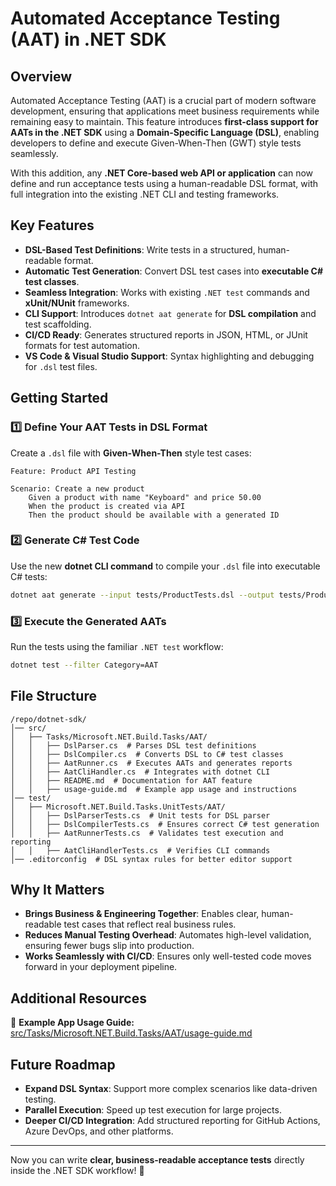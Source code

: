 # Automated Acceptance Testing (AAT) in .NET SDK

## Overview
Automated Acceptance Testing (AAT) is a crucial part of modern software development, ensuring that applications meet business requirements while remaining easy to maintain. This feature introduces **first-class support for AATs in the .NET SDK** using a **Domain-Specific Language (DSL)**, enabling developers to define and execute Given-When-Then (GWT) style tests seamlessly.

With this addition, any **.NET Core-based web API or application** can now define and run acceptance tests using a human-readable DSL format, with full integration into the existing .NET CLI and testing frameworks.

## Key Features
- **DSL-Based Test Definitions**: Write tests in a structured, human-readable format.
- **Automatic Test Generation**: Convert DSL test cases into **executable C# test classes**.
- **Seamless Integration**: Works with existing `.NET test` commands and **xUnit/NUnit** frameworks.
- **CLI Support**: Introduces `dotnet aat generate` for **DSL compilation** and test scaffolding.
- **CI/CD Ready**: Generates structured reports in JSON, HTML, or JUnit formats for test automation.
- **VS Code & Visual Studio Support**: Syntax highlighting and debugging for `.dsl` test files.

## Getting Started

### 1️⃣ Define Your AAT Tests in DSL Format
Create a `.dsl` file with **Given-When-Then** style test cases:

```dsl
Feature: Product API Testing

Scenario: Create a new product
    Given a product with name "Keyboard" and price 50.00
    When the product is created via API
    Then the product should be available with a generated ID
```

### 2️⃣ Generate C# Test Code
Use the new **dotnet CLI command** to compile your `.dsl` file into executable C# tests:

```sh
dotnet aat generate --input tests/ProductTests.dsl --output tests/ProductTests.cs
```

### 3️⃣ Execute the Generated AATs
Run the tests using the familiar `.NET test` workflow:

```sh
dotnet test --filter Category=AAT
```

## File Structure
```
/repo/dotnet-sdk/
│── src/
│   ├── Tasks/Microsoft.NET.Build.Tasks/AAT/
│   │   ├── DslParser.cs  # Parses DSL test definitions
│   │   ├── DslCompiler.cs  # Converts DSL to C# test classes
│   │   ├── AatRunner.cs  # Executes AATs and generates reports
│   │   ├── AatCliHandler.cs  # Integrates with dotnet CLI
│   │   ├── README.md  # Documentation for AAT feature
│   │   ├── usage-guide.md  # Example app usage and instructions
│── test/
│   ├── Microsoft.NET.Build.Tasks.UnitTests/AAT/
│   │   ├── DslParserTests.cs  # Unit tests for DSL parser
│   │   ├── DslCompilerTests.cs  # Ensures correct C# test generation
│   │   ├── AatRunnerTests.cs  # Validates test execution and reporting
│   │   ├── AatCliHandlerTests.cs  # Verifies CLI commands
│── .editorconfig  # DSL syntax rules for better editor support
```

## Why It Matters
- **Brings Business & Engineering Together**: Enables clear, human-readable test cases that reflect real business rules.
- **Reduces Manual Testing Overhead**: Automates high-level validation, ensuring fewer bugs slip into production.
- **Works Seamlessly with CI/CD**: Ensures only well-tested code moves forward in your deployment pipeline.

## Additional Resources
📌 **Example App Usage Guide:** [src/Tasks/Microsoft.NET.Build.Tasks/AAT/usage-guide.md](./usage-guide.md)

## Future Roadmap
- **Expand DSL Syntax**: Support more complex scenarios like data-driven testing.
- **Parallel Execution**: Speed up test execution for large projects.
- **Deeper CI/CD Integration**: Add structured reporting for GitHub Actions, Azure DevOps, and other platforms.

---
Now you can write **clear, business-readable acceptance tests** directly inside the .NET SDK workflow! 🚀
